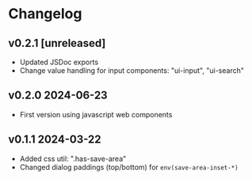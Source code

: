 # Changelog

## v0.2.1 [unreleased]

- Updated JSDoc exports
- Change value handling for input components: "ui-input", "ui-search"

## v0.2.0 2024-06-23

- First version using javascript web components

## v0.1.1 2024-03-22

- Added css util: ".has-save-area"
- Changed dialog paddings (top/bottom) for `env(save-area-inset-*)`
